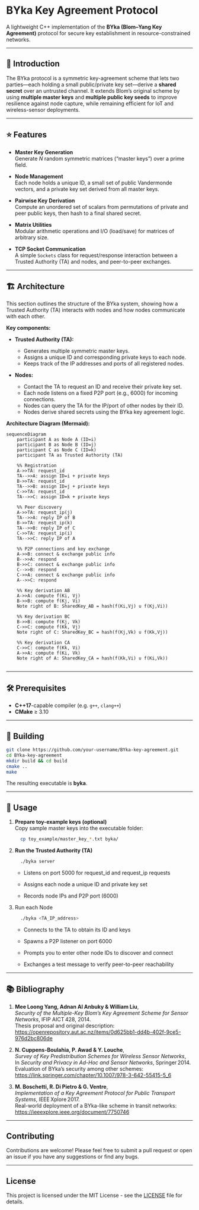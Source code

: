 # BYka Key Agreement Protocol

A lightweight C++ implementation of the **BYka (Blom–Yang Key Agreement)** protocol for secure key establishment in resource-constrained networks.

---

## 📖 Introduction

The BYka protocol is a symmetric key-agreement scheme that lets two parties—each holding a small public/private key set—derive a **shared secret** over an untrusted channel. It extends Blom’s original scheme by using **multiple master keys** and **multiple public key seeds** to improve resilience against node capture, while remaining efficient for IoT and wireless-sensor deployments.

---

## ⭐ Features

- **Master Key Generation**  
  Generate *N* random symmetric matrices (“master keys”) over a prime field.

- **Node Management**  
  Each node holds a unique ID, a small set of public Vandermonde vectors, and a private key set derived from all master keys.

- **Pairwise Key Derivation**  
  Compute an unordered set of scalars from permutations of private and peer public keys, then hash to a final shared secret.

- **Matrix Utilities**  
  Modular arithmetic operations and I/O (load/save) for matrices of arbitrary size.

- **TCP Socket Communication**  
  A simple `Sockets` class for request/response interaction between a Trusted Authority (TA) and nodes, and peer-to-peer exchanges.

---

## 🏗️ Architecture

This section outlines the structure of the BYka system, showing how a Trusted Authority (TA) interacts with nodes and how nodes communicate with each other.

**Key components:**

- **Trusted Authority (TA):**
  - Generates multiple symmetric master keys.
  - Assigns a unique ID and corresponding private keys to each node.
  - Keeps track of the IP addresses and ports of all registered nodes.

- **Nodes:**
  - Contact the TA to request an ID and receive their private key set.
  - Each node listens on a fixed P2P port (e.g., 6000) for incoming connections.
  - Nodes can query the TA for the IP/port of other nodes by their ID.
  - Nodes derive shared secrets using the BYka key agreement logic.

**Architecture Diagram (Mermaid):**

```mermaid
sequenceDiagram
    participant A as Node A (ID=i)
    participant B as Node B (ID=j)
    participant C as Node C (ID=k)
    participant TA as Trusted Authority (TA)

    %% Registration
    A->>TA: request_id
    TA-->>A: assign ID=i + private keys
    B->>TA: request_id
    TA-->>B: assign ID=j + private keys
    C->>TA: request_id
    TA-->>C: assign ID=k + private keys

    %% Peer discovery
    A->>TA: request_ip(j)
    TA-->>A: reply IP of B
    B->>TA: request_ip(k)
    TA-->>B: reply IP of C
    C->>TA: request_ip(i)
    TA-->>C: reply IP of A

    %% P2P connections and key exchange
    A->>B: connect & exchange public info
    B-->>A: respond
    B->>C: connect & exchange public info
    C-->>B: respond
    C->>A: connect & exchange public info
    A-->>C: respond

    %% Key derivation AB
    A->>A: compute f(Ki, Vj)
    B->>B: compute f(Kj, Vi)
    Note right of B: SharedKey_AB = hash(f(Ki,Vj) ∪ f(Kj,Vi))

    %% Key derivation BC
    B->>B: compute f(Kj, Vk)
    C->>C: compute f(Kk, Vj)
    Note right of C: SharedKey_BC = hash(f(Kj,Vk) ∪ f(Kk,Vj))

    %% Key derivation CA
    C->>C: compute f(Kk, Vi)
    A->>A: compute f(Ki, Vk)
    Note right of A: SharedKey_CA = hash(f(Kk,Vi) ∪ f(Ki,Vk))
    
```


---

## 🛠️ Prerequisites

- **C++17**-capable compiler (e.g. `g++`, `clang++`)  
- **CMake** ≥ 3.10  

---

## 🚀 Building

```bash
git clone https://github.com/your-username/BYka-key-agreement.git
cd BYka-key-agreement
mkdir build && cd build
cmake .. 
make
```
The resulting executable is **byka**.

---
## 🧪 Usage

1. **Prepare toy-example keys (optional)**  
   Copy sample master keys into the executable folder:
   ```bash
     cp toy_example/master_key_*.txt byka/
    ```

2. **Run the Trusted Authority (TA)**

    ```bash
      ./byka server
    ```
    - Listens on port 5000 for request_id and request_ip requests

    - Assigns each node a unique ID and private key set

    - Records node IPs and P2P port (6000)

3. Run each Node
    ```bash
      ./byka <TA_IP_address>
    ```

    -  Connects to the TA to obtain its ID and keys

    - Spawns a P2P listener on port 6000

    - Prompts you to enter other node IDs to discover and connect

    - Exchanges a test message to verify peer-to-peer reachability

---
## 📚 Bibliography

1. **Mee Loong Yang, Adnan Al Anbuky & William Liu**,  
   _Security of the Multiple-Key Blom’s Key Agreement Scheme for Sensor Networks_, IFIP AICT 428, 2014.  
   Thesis proposal and original description:  
   https://openrepository.aut.ac.nz/items/0d625bb1-dd4b-402f-9ce5-976d2bc806de

2. **N. Cuppens-Boulahia, P. Awad & Y. Louche**,  
   _Survey of Key Predistribution Schemes for Wireless Sensor Networks_,  
   In _Security and Privacy in Ad-Hoc and Sensor Networks_, Springer 2014.  
   Evaluation of BYka’s security among other schemes:  
   https://link.springer.com/chapter/10.1007/978-3-642-55415-5_6

3. **M. Boschetti, R. Di Pietro & G. Ventre**,  
   _Implementation of a Key Agreement Protocol for Public Transport Systems_, IEEE Xplore 2017.  
   Real-world deployment of a BYka-like scheme in transit networks:  
   https://ieeexplore.ieee.org/document/7750746

---
## Contributing

Contributions are welcome! Please feel free to submit a pull request or open an issue if you have any suggestions or find any bugs.

---
## License

This project is licensed under the MIT License - see the [LICENSE](LICENSE) file for details.


